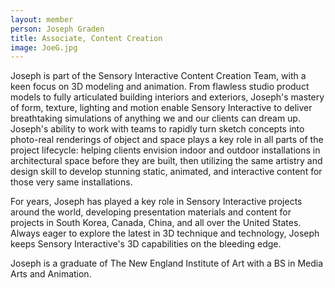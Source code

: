 ```yaml
---
layout: member
person: Joseph Graden
title: Associate, Content Creation
image: JoeG.jpg
---
```


Joseph is part of the Sensory Interactive Content Creation Team, with a keen focus on 3D modeling and animation. From flawless studio product models to fully articulated building interiors and exteriors, Joseph's mastery of form, texture, lighting and motion enable Sensory Interactive to deliver breathtaking simulations of anything we and our clients can dream up. Joseph's ability to work with teams to rapidly turn sketch concepts into photo-real renderings of object and space plays a key role in all parts of the project lifecycle: helping clients envision indoor and outdoor installations in architectural space before they are built, then utilizing the same artistry and design skill to develop stunning static, animated, and interactive content for those very same installations.

For years, Joseph has played a key role in Sensory Interactive projects around the world, developing presentation materials and content for projects in South Korea, Canada, China, and all over the United States. Always eager to explore the latest in 3D technique and technology, Joseph keeps Sensory Interactive's 3D capabilities on the bleeding edge.

Joseph is a graduate of The New England Institute of Art with a BS in Media Arts and Animation.